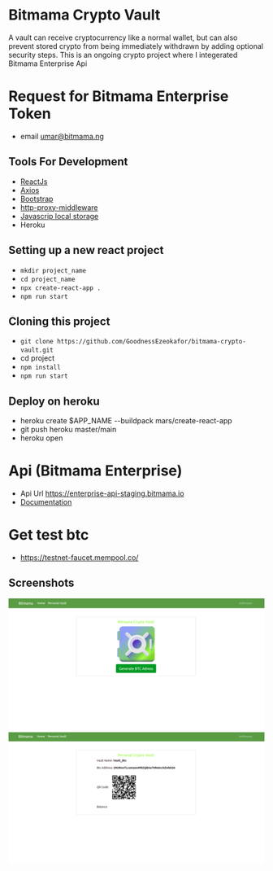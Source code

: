 # Bitmama Crypto Vault
A vault can receive cryptocurrency like a normal wallet, but can also prevent stored crypto from being immediately withdrawn by adding optional security steps.
This is an ongoing crypto project where I integerated Bitmama Enterprise Api

# Request for Bitmama Enterprise Token
* email umar@bitmama.ng
## Tools For Development
* [ReactJs](https://reactjs.org/)
* [Axios](https://www.npmjs.com/package/axios)
* [Bootstrap](https://getbootstrap.com/)
* [http-proxy-middleware](https://www.npmjs.com/package/http-proxy-middleware)
* [Javascrip local storage](https://developer.mozilla.org/en-US/docs/Web/API/Window/localStorage)
* Heroku
## Setting up a new react project
* ``` mkdir project_name ```
* ``` cd project_name ```
* ``` npx create-react-app . ```
* ``` npm run start ```

## Cloning this project
* ``` git clone https://github.com/GoodnessEzeokafor/bitmama-crypto-vault.git ```
* cd project
* ``` npm install ```
* ``` npm run start ```

## Deploy on heroku
* heroku create $APP_NAME --buildpack mars/create-react-app
* git push heroku master/main
* heroku open
# Api (Bitmama Enterprise)
* Api Url https://enterprise-api-staging.bitmama.io
* [Documentation](http://developers.bitmama.io/)


# Get test btc
* https://testnet-faucet.mempool.co/

## Screenshots
![Screenshot 1](/public/img/bitmamamMeetup.png)
![Screenshot 2](/public/img/bitmamaMeetup2.png)

<!-- heroku git:remote -a bitmama-vault -->